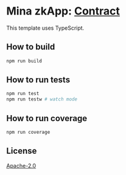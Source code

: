 # Mina zkApp: [Contract](https://berkeley.minaexplorer.com/transaction/CkpZTCfHJVvTaEF2Y42AxCgFQf7FzqWuSPiHNUfNjnSj6eB2SEDda)

This template uses TypeScript.

## How to build

```sh
npm run build
```

## How to run tests

```sh
npm run test
npm run testw # watch mode
```

## How to run coverage

```sh
npm run coverage
```

## License

[Apache-2.0](LICENSE)

